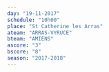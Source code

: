```yaml
---
day: "19-11-2017"
schedule: "10h00"
place: "St Catherine les Arras"
ateam: "ARRAS-VYRUCE"
bteam: "AMIENS"
ascore: "3"
bscore: "8"
season: "2017-2018"
---
```

